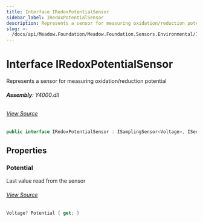 ```yaml
---
title: Interface IRedoxPotentialSensor
sidebar_label: IRedoxPotentialSensor
description: Represents a sensor for measuring oxidation/reduction potential
slug: >-
  /docs/api/Meadow.Foundation/Meadow.Foundation.Sensors.Environmental/IRedoxPotentialSensor
---
```

# Interface IRedoxPotentialSensor
Represents a sensor for measuring oxidation/reduction potential

###### **Assembly**: Y4000.dll
###### [View Source](https://github.com/WildernessLabs/Meadow.Foundation.git/blob/develop/Source/Meadow.Foundation.Peripherals/Sensors.Environmental.Y4000/Driver/IRedoxPotentialSensor.cs#L9)
```csharp title="Declaration"
public interface IRedoxPotentialSensor : ISamplingSensor<Voltage>, ISensor<Voltage>, ISensor, ISamplingSensor
```
## Properties
### Potential
Last value read from the sensor
###### [View Source](https://github.com/WildernessLabs/Meadow.Foundation.git/blob/develop/Source/Meadow.Foundation.Peripherals/Sensors.Environmental.Y4000/Driver/IRedoxPotentialSensor.cs#L14)
```csharp title="Declaration"
Voltage? Potential { get; }
```
